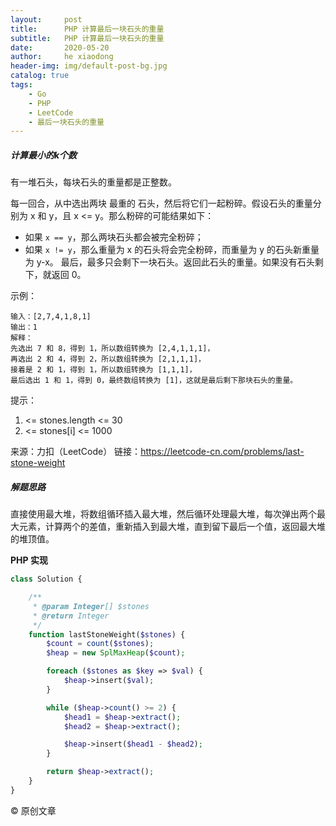 ```yaml
---
layout:     post
title:      PHP 计算最后一块石头的重量
subtitle:   PHP 计算最后一块石头的重量
date:       2020-05-20
author:     he xiaodong
header-img: img/default-post-bg.jpg
catalog: true
tags:
    - Go
    - PHP
    - LeetCode
    - 最后一块石头的重量
---
```


##### 计算最小的k个数
有一堆石头，每块石头的重量都是正整数。

每一回合，从中选出两块 最重的 石头，然后将它们一起粉碎。假设石头的重量分别为 x 和 y，且 x <= y。那么粉碎的可能结果如下：

- 如果 `x == y`，那么两块石头都会被完全粉碎；
- 如果 `x != y`，那么重量为 x 的石头将会完全粉碎，而重量为 y 的石头新重量为 y-x。
最后，最多只会剩下一块石头。返回此石头的重量。如果没有石头剩下，就返回 0。

示例：
```
输入：[2,7,4,1,8,1]
输出：1
解释：
先选出 7 和 8，得到 1，所以数组转换为 [2,4,1,1,1]，
再选出 2 和 4，得到 2，所以数组转换为 [2,1,1,1]，
接着是 2 和 1，得到 1，所以数组转换为 [1,1,1]，
最后选出 1 和 1，得到 0，最终数组转换为 [1]，这就是最后剩下那块石头的重量。
```

提示：

1.  <= stones.length <= 30
2.  <= stones[i] <= 1000

来源：力扣（LeetCode）
链接：https://leetcode-cn.com/problems/last-stone-weight


##### 解题思路
直接使用最大堆，将数组循环插入最大堆，然后循环处理最大堆，每次弹出两个最大元素，计算两个的差值，重新插入到最大堆，直到留下最后一个值，返回最大堆的堆顶值。

**PHP 实现**
```php
class Solution {

    /**
     * @param Integer[] $stones
     * @return Integer
     */
    function lastStoneWeight($stones) {
        $count = count($stones);
        $heap = new SplMaxHeap($count);

        foreach ($stones as $key => $val) {
            $heap->insert($val);
        }

        while ($heap->count() >= 2) {
            $head1 = $heap->extract();
            $head2 = $heap->extract();

            $heap->insert($head1 - $head2);
        }

        return $heap->extract();
    }
}
```

© 原创文章
